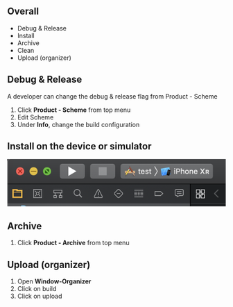## Overall

* Debug & Release
* Install
* Archive
* Clean
* Upload (organizer)

## Debug & Release

A developer can change the debug & release flag from Product - Scheme

1. Click **Product - Scheme** from top menu
2. Edit Scheme 
3. Under **Info**, change the build configuration

## Install on the device or simulator

![Screenshot_2019-04-29_at_6.39.28_PM](uploads/31cc0ec1573a2f425277f151ba3cbb96/Screenshot_2019-04-29_at_6.39.28_PM.png)

## Archive

1. Click **Product - Archive** from top menu

## Upload (organizer)

1. Open **Window-Organizer**
2. Click on build
3. Click on upload
